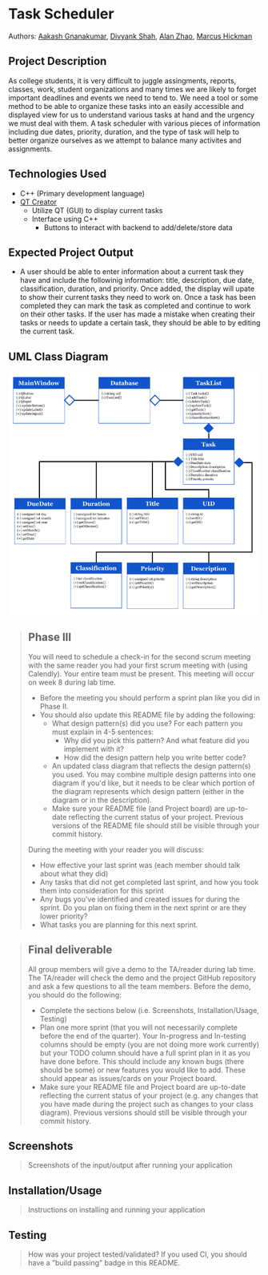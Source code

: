 # Task Scheduler
 
 Authors: [Aakash Gnanakumar](https://github.com/Aakash-agnan001), [Divyank Shah](https://github.com/shahdivyank), [Alan Zhao](https://github.com/azhao036), [Marcus Hickman](https://github.com/MarcusAHickman)
 
## Project Description
As college students, it is very difficult to juggle assingments, reports, classes, work, student organizations and many times we are likely to forget important deadlines and events we need to tend to. We need a tool or some method to be able to organize these tasks into an easily accessible and displayed view for us to understand various tasks at hand and the urgency we must deal with them. A task scheduler with various pieces of information including due dates, priority, duration, and the type of task will help to better organize ourselves as we attempt to balance many activites and assignments.  

## Technologies Used
* C++ (Primary development language)
* [QT Creator](https://www.qt.io)
    * Utilize QT (GUI) to display current tasks
    * Interface using C++ 
        * Buttons to interact with backend to add/delete/store data

## Expected Project Output
* A user should be able to enter information about a current task they have and include the followinig information: title, description, due date, classification, duration, and priority. Once added, the display will upate to show their current tasks they need to work on. Once a task has been completed they can mark the task as completed and continue to work on their other tasks. If the user has made a mistake when creating their tasks or needs to update a certain task, they should be able to by editing the current task. 

## UML Class Diagram
<img src="images/UML_Diagram.png">
 
 > ## Phase III
 > You will need to schedule a check-in for the second scrum meeting with the same reader you had your first scrum meeting with (using Calendly). Your entire team must be present. This meeting will occur on week 8 during lab time.
 > * Before the meeting you should perform a sprint plan like you did in Phase II.
 > * You should also update this README file by adding the following:
 >   * What design pattern(s) did you use? For each pattern you must explain in 4-5 sentences:
 >     * Why did you pick this pattern? And what feature did you implement with it?
 >     * How did the design pattern help you write better code?
 >   * An updated class diagram that reflects the design pattern(s) you used. You may combine multiple design patterns into one diagram if you'd like, but it needs to be clear which portion of the diagram represents which design pattern (either in the diagram or in the description).
 >   * Make sure your README file (and Project board) are up-to-date reflecting the current status of your project. Previous versions of the README file should still be visible through your commit history.
> 
> During the meeting with your reader you will discuss: 
 > * How effective your last sprint was (each member should talk about what they did)
 > * Any tasks that did not get completed last sprint, and how you took them into consideration for this sprint
 > * Any bugs you've identified and created issues for during the sprint. Do you plan on fixing them in the next sprint or are they lower priority?
 > * What tasks you are planning for this next sprint.

 
 > ## Final deliverable
 > All group members will give a demo to the TA/reader during lab time. The TA/reader will check the demo and the project GitHub repository and ask a few questions to all the team members. 
 > Before the demo, you should do the following:
 > * Complete the sections below (i.e. Screenshots, Installation/Usage, Testing)
 > * Plan one more sprint (that you will not necessarily complete before the end of the quarter). Your In-progress and In-testing columns should be empty (you are not doing more work currently) but your TODO column should have a full sprint plan in it as you have done before. This should include any known bugs (there should be some) or new features you would like to add. These should appear as issues/cards on your Project board.
 > * Make sure your README file and Project board are up-to-date reflecting the current status of your project (e.g. any changes that you have made during the project such as changes to your class diagram). Previous versions should still be visible through your commit history. 
 
 ## Screenshots
 > Screenshots of the input/output after running your application
 ## Installation/Usage
 > Instructions on installing and running your application
 ## Testing
 > How was your project tested/validated? If you used CI, you should have a "build passing" badge in this README.
 
